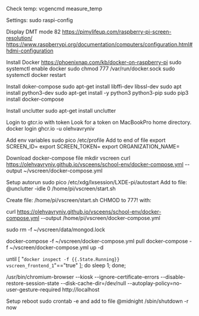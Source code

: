Check temp:
vcgencmd measure_temp

Settings:
sudo raspi-config

Display
DMT mode 82
https://pimylifeup.com/raspberry-pi-screen-resolution/
https://www.raspberrypi.org/documentation/computers/configuration.html#hdmi-configuration


Install Docker
https://phoenixnap.com/kb/docker-on-raspberry-pi
sudo systemctl enable docker
sudo chmod 777 /var/run/docker.sock
sudo systemctl docker restart

Install doker-compose
sudo apt-get install libffi-dev libssl-dev
sudo apt install python3-dev
sudo apt-get install -y python3 python3-pip
sudo pip3 install docker-compose

Install unclutter
sudo apt-get install unclutter

Login to gtcr.io with token
Look for a token on MacBookPro home directory.
docker login ghcr.io -u olehvavryniv

Add env variables
sudo pico /etc/profile
Add to end of file
export SCREEN_ID=
export SCREEN_TOKEN=
export ORGANIZATION_NAME=

Download docker-compose file
mkdir vscreen
curl https://olehvavryniv.github.io/vsceens/school-env/docker-compose.yml --output ~/vscreen/docker-compose.yml

Setup autorun
sudo pico /etc/xdg/lxsession/LXDE-pi/autostart
Add to file:
@unclutter -idle 0
/home/pi/vscreen/start.sh


Create file:
/home/pi/vscreen/start.sh
CHMOD to 777!
with:

curl https://olehvavryniv.github.io/vsceens/school-env/docker-compose.yml --output /home/pi/vscreen/docker-compose.yml

sudo rm -f ~/vscreen/data/mongod.lock

docker-compose -f ~/vscreen/docker-compose.yml pull
docker-compose -f ~/vscreen/docker-compose.yml up -d

until [ "`docker inspect -f {{.State.Running}} vscreen_frontend_1`"=="true" ]; do
    sleep 1;
done;

/usr/bin/chromium-browser --kiosk --ignore-certificate-errors --disable-restore-session-state --disk-cache-dir=/dev/null --autoplay-policy=no-user-gesture-required http://localhost



Setup reboot
sudo crontab -e
and add to file
@midnight /sbin/shutdown -r now
